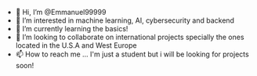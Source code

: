 - 👋 Hi, I’m @Emmanuel99999
- 👀 I’m interested in machine learning, AI, cybersecurity and backend
- 🌱 I’m currently learning the basics!
- 💞️ I’m looking to collaborate on international projects specially the ones located in the U.S.A and West Europe
- 📫 How to reach me ... I'm just a student but i will be looking for projects soon!

<!---
Emmanuel99999/Emmanuel99999 is a ✨ special ✨ repository because its `README.md` (this file) appears on your GitHub profile.
You can click the Preview link to take a look at your changes.
--->
